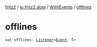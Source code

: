 [fritz2](../../index.md) / [io.fritz2.dom](../index.md) / [WithEvents](index.md) / [offlines](./offlines.md)

# offlines

`val offlines: `[`Listener`](../-listener/index.md)`<`[`Event`](https://kotlinlang.org/api/latest/jvm/stdlib/org.w3c.dom.events/-event/index.html)`, T>`